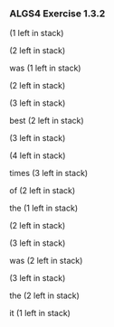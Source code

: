 ### ALGS4 Exercise 1.3.2

(1 left in stack)

(2 left in stack)

was (1 left in stack)

(2 left in stack)

(3 left in stack)

best (2 left in stack)

(3 left in stack)

(4 left in stack)

times (3 left in stack)

of (2 left in stack)

the (1 left in stack)

(2 left in stack)

(3 left in stack)

was (2 left in stack)

(3 left in stack)

the (2 left in stack)

it (1 left in stack)
